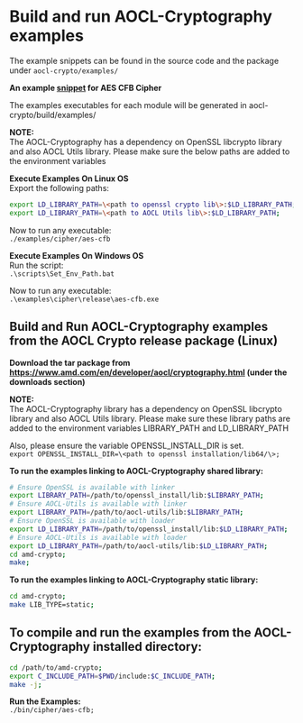 # Build and run AOCL-Cryptography examples

The example snippets can be found in the source code and the package under `aocl-crypto/examples/`

**An example [snippet](https://github.com/amd/aocl-crypto/blob/main/examples/cipher/aes-cfb.c) for AES CFB Cipher**

The examples executables for each module will be generated in aocl-crypto/build/examples/

**NOTE:**  
The AOCL-Cryptography has a dependency on OpenSSL libcrypto library and also AOCL Utils library.
Please make sure the below paths are added to the environment variables 

[//]: # (There are spaces intentionaly left to break line below)

**Execute Examples On Linux OS**  
Export the following paths:  

```bash
export LD_LIBRARY_PATH=\<path to openssl crypto lib\>:$LD_LIBRARY_PATH;
export LD_LIBRARY_PATH=\<path to AOCL Utils lib\>:$LD_LIBRARY_PATH;
```

Now to run any executable:  
`./examples/cipher/aes-cfb`


**Execute Examples On Windows OS**  
Run the script:  
`.\scripts\Set_Env_Path.bat`


Now to run any executable:  
`.\examples\cipher\release\aes-cfb.exe`


## Build and Run AOCL-Cryptography examples from the AOCL Crypto release package (Linux)

**Download the tar package from https://www.amd.com/en/developer/aocl/cryptography.html (under the downloads section)**

**NOTE:**  
The AOCL-Cryptography library has a dependency on OpenSSL libcrypto library and also AOCL Utils library.
Please make sure these library paths are added to the environment variables LIBRARY_PATH and LD_LIBRARY_PATH

Also, please ensure the variable OPENSSL_INSTALL_DIR is set.  
`export OPENSSL_INSTALL_DIR=\<path to openssl installation/lib64/\>;`


**To run the examples linking to AOCL-Cryptography shared library:**  

```bash
# Ensure OpenSSL is available with linker
export LIBRARY_PATH=/path/to/openssl_install/lib:$LIBRARY_PATH; 
# Ensure AOCL-Utils is available with linker
export LIBRARY_PATH=/path/to/aocl-utils/lib:$LIBRARY_PATH; 
# Ensure OpenSSL is available with loader
export LD_LIBRARY_PATH=/path/to/openssl_install/lib:$LD_LIBRARY_PATH; 
# Ensure AOCL-Utils is available with loader
export LD_LIBRARY_PATH=/path/to/aocl-utils/lib:$LD_LIBRARY_PATH; 
cd amd-crypto;
make;
```


**To run the examples linking to AOCL-Cryptography static library:**  

```bash
cd amd-crypto;
make LIB_TYPE=static;
```


## To compile and run the examples from the AOCL-Cryptography installed directory:  
```bash
cd /path/to/amd-crypto;
export C_INCLUDE_PATH=$PWD/include:$C_INCLUDE_PATH;
make -j;
```

**Run the Examples:**  
`./bin/cipher/aes-cfb;`
